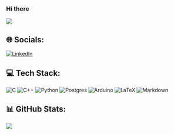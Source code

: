 ### Hi there <img src="https://media.giphy.com/media/hvRJCLFzcasrR4ia7z/giphy.gif" height=16/>

![](https://komarev.com/ghpvc/?username=lorenzo-asquini)

## 🌐 Socials:
[![LinkedIn](https://img.shields.io/badge/LinkedIn-%230077B5.svg?logo=linkedin&logoColor=white)](https://linkedin.com/in/lorenzo-asquini) 

## 💻 Tech Stack:
![C](https://img.shields.io/badge/c-%2300599C.svg?style=flat&logo=c&logoColor=white) ![C++](https://img.shields.io/badge/c++-%2300599C.svg?style=flat&logo=c%2B%2B&logoColor=white) ![Python](https://img.shields.io/badge/python-3670A0?style=flat&logo=python&logoColor=ffdd54) ![Postgres](https://img.shields.io/badge/postgres-%23316192.svg?style=flat&logo=postgresql&logoColor=white) ![Arduino](https://img.shields.io/badge/-Arduino-00979D?style=flat&logo=Arduino&logoColor=white) ![LaTeX](https://img.shields.io/badge/latex-%23008080.svg?style=flat&logo=latex&logoColor=white) ![Markdown](https://img.shields.io/badge/markdown-%23000000.svg?style=flat&logo=markdown&logoColor=white)
## 📊 GitHub Stats:
<!--![](https://github-readme-stats.vercel.app/api?username=lorenzo-asquini&theme=slateorange&hide_border=false&include_all_commits=true&count_private=false)<br/> -->
<!--![](https://github-readme-streak-stats.herokuapp.com/?user=lorenzo-asquini&theme=slateorange&hide_border=false)<br/> -->
![](https://github-readme-stats.vercel.app/api/top-langs/?username=lorenzo-asquini&theme=slateorange&hide_border=false&include_all_commits=true&count_private=false&layout=compact)
